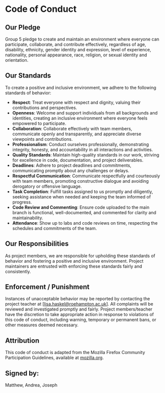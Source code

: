 # Code of Conduct

## Our Pledge
Group 5 pledge to create and maintain an environment where everyone can participate, collaborate, and contribute effectively, regardless of age, disability, ethnicity, gender identity and expression, level of experience, nationality, personal appearance, race, religion, or sexual identity and orientation.

## Our Standards
To create a positive and inclusive environment, we adhere to the following standards of behavior:

- **Respect**: Treat everyone with respect and dignity, valuing their contributions and perspectives.
- **Openness**: Welcome and support individuals from all backgrounds and identities, creating an inclusive environment where everyone feels empowered to participate.
- **Collaboration**: Collaborate effectively with team members, communicate openly and transparently, and appreciate diverse viewpoints and contributions.
- **Professionalism**: Conduct ourselves professionally, demonstrating integrity, honesty, and accountability in all interactions and activities.
- **Quality Standards**: Maintain high-quality standards in our work, striving for excellence in code, documentation, and project deliverables.
- **Deadlines**: Adhere to project deadlines and commitments, communicating promptly about any challenges or delays.
- **Respectful Communication**: Communicate respectfully and courteously with team members, promoting constructive dialogue and avoiding derogatory or offensive language.
- **Task Completion**: Fulfill tasks assigned to us promptly and diligently, seeking assistance when needed and keeping the team informed of progress.
- **Code Review and Commenting**: Ensure code uploaded to the main branch is functional, well-documented, and commented for clarity and maintainability.
- **Attendance**: Show up to labs and code reviews on time, respecting the schedules and commitments of the team.

## Our Responsibilities
As project members, we are responsible for upholding these standards of behavior and fostering a positive and inclusive environment. Project maintainers are entrusted with enforcing these standards fairly and consistently.

## Enforcement / Punishment
Instances of unacceptable behavior may be reported by contacting the project teacher at [lisa.haskel@roehampton.ac.uk]. All complaints will be reviewed and investigated promptly and fairly. Project members/teacher have the discretion to take appropriate action in response to violations of this code of conduct, including warning, temporary or permanent bans, or other measures deemed necessary.

## Attribution
This code of conduct is adapted from the Mozilla Firefox Community Participation Guidelines, available at [mozilla.org](https://www.mozilla.org/en-US/about/governance/policies/participation/).



## Signed by:
Matthew, Andrea, Joseph
